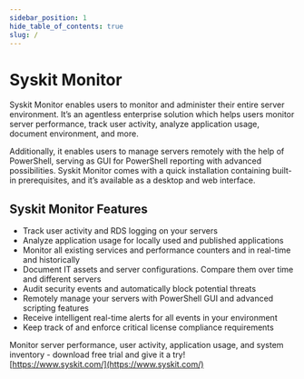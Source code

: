 ```yaml
---
sidebar_position: 1
hide_table_of_contents: true
slug: /
---
```


# Syskit Monitor

Syskit Monitor enables users to monitor and administer their entire server environment. It’s an agentless enterprise solution which helps users monitor server performance, track user activity, analyze application usage, document environment, and more.

Additionally, it enables users to manage servers remotely with the help of PowerShell, serving as GUI for PowerShell reporting with advanced possibilities. Syskit Monitor comes with a quick installation containing built-in prerequisites, and it’s available as a desktop and web interface.

## Syskit Monitor Features

* Track user activity and RDS logging on your servers
* Analyze application usage for locally used and published applications
* Monitor all existing services and performance counters and in real-time and historically
* Document IT assets and server configurations. Compare them over time and different servers
* Audit security events and automatically block potential threats
* Remotely manage your servers with PowerShell GUI and advanced scripting features
* Receive intelligent real-time alerts for all events in your environment
* Keep track of and enforce critical license compliance requirements

Monitor server performance, user activity, application usage, and system inventory - download free trial and give it a try!  
[https://www.syskit.com/](https://www.syskit.com/)

